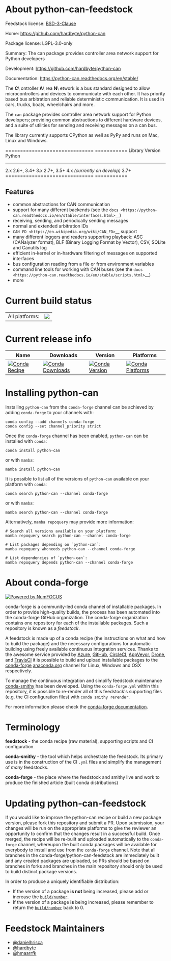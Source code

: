 About python-can-feedstock
==========================

Feedstock license: [BSD-3-Clause](https://github.com/conda-forge/python-can-feedstock/blob/main/LICENSE.txt)

Home: https://github.com/hardbyte/python-can

Package license: LGPL-3.0-only

Summary: The can package provides controller area network support for Python developers 

Development: https://github.com/hardbyte/python-can

Documentation: https://python-can.readthedocs.org/en/stable/

The **C**\ ontroller **A**\ rea **N**\ etwork is a bus standard designed
to allow microcontrollers and devices to communicate with each other. It
has priority based bus arbitration and reliable deterministic
communication. It is used in cars, trucks, boats, wheelchairs and more.

The ``can`` package provides controller area network support for
Python developers; providing common abstractions to
different hardware devices, and a suite of utilities for sending and receiving
messages on a can bus.

The library currently supports CPython as well as PyPy and runs on Mac, Linux and Windows.

==============================  ===========
Library Version                 Python
------------------------------  -----------
  2.x                           2.6+, 3.4+
  3.x                           2.7+, 3.5+
  4.x *(currently on develop)*  3.7+
==============================  ===========


Features
--------

- common abstractions for CAN communication
- support for many different backends (see the `docs <https://python-can.readthedocs.io/en/stable/interfaces.html>`__)
- receiving, sending, and periodically sending messages
- normal and extended arbitration IDs
- `CAN FD <https://en.wikipedia.org/wiki/CAN_FD>`__ support
- many different loggers and readers supporting playback: ASC (CANalyzer format), BLF (Binary Logging Format by Vector), CSV, SQLite and Canutils log
- efficient in-kernel or in-hardware filtering of messages on supported interfaces
- bus configuration reading from a file or from environment variables
- command line tools for working with CAN buses (see the `docs <https://python-can.readthedocs.io/en/stable/scripts.html>`__)
- more


Current build status
====================


<table><tr><td>All platforms:</td>
    <td>
      <a href="https://dev.azure.com/conda-forge/feedstock-builds/_build/latest?definitionId=4805&branchName=main">
        <img src="https://dev.azure.com/conda-forge/feedstock-builds/_apis/build/status/python-can-feedstock?branchName=main">
      </a>
    </td>
  </tr>
</table>

Current release info
====================

| Name | Downloads | Version | Platforms |
| --- | --- | --- | --- |
| [![Conda Recipe](https://img.shields.io/badge/recipe-python--can-green.svg)](https://anaconda.org/conda-forge/python-can) | [![Conda Downloads](https://img.shields.io/conda/dn/conda-forge/python-can.svg)](https://anaconda.org/conda-forge/python-can) | [![Conda Version](https://img.shields.io/conda/vn/conda-forge/python-can.svg)](https://anaconda.org/conda-forge/python-can) | [![Conda Platforms](https://img.shields.io/conda/pn/conda-forge/python-can.svg)](https://anaconda.org/conda-forge/python-can) |

Installing python-can
=====================

Installing `python-can` from the `conda-forge` channel can be achieved by adding `conda-forge` to your channels with:

```
conda config --add channels conda-forge
conda config --set channel_priority strict
```

Once the `conda-forge` channel has been enabled, `python-can` can be installed with `conda`:

```
conda install python-can
```

or with `mamba`:

```
mamba install python-can
```

It is possible to list all of the versions of `python-can` available on your platform with `conda`:

```
conda search python-can --channel conda-forge
```

or with `mamba`:

```
mamba search python-can --channel conda-forge
```

Alternatively, `mamba repoquery` may provide more information:

```
# Search all versions available on your platform:
mamba repoquery search python-can --channel conda-forge

# List packages depending on `python-can`:
mamba repoquery whoneeds python-can --channel conda-forge

# List dependencies of `python-can`:
mamba repoquery depends python-can --channel conda-forge
```


About conda-forge
=================

[![Powered by
NumFOCUS](https://img.shields.io/badge/powered%20by-NumFOCUS-orange.svg?style=flat&colorA=E1523D&colorB=007D8A)](https://numfocus.org)

conda-forge is a community-led conda channel of installable packages.
In order to provide high-quality builds, the process has been automated into the
conda-forge GitHub organization. The conda-forge organization contains one repository
for each of the installable packages. Such a repository is known as a *feedstock*.

A feedstock is made up of a conda recipe (the instructions on what and how to build
the package) and the necessary configurations for automatic building using freely
available continuous integration services. Thanks to the awesome service provided by
[Azure](https://azure.microsoft.com/en-us/services/devops/), [GitHub](https://github.com/),
[CircleCI](https://circleci.com/), [AppVeyor](https://www.appveyor.com/),
[Drone](https://cloud.drone.io/welcome), and [TravisCI](https://travis-ci.com/)
it is possible to build and upload installable packages to the
[conda-forge](https://anaconda.org/conda-forge) [anaconda.org](https://anaconda.org/)
channel for Linux, Windows and OSX respectively.

To manage the continuous integration and simplify feedstock maintenance
[conda-smithy](https://github.com/conda-forge/conda-smithy) has been developed.
Using the ``conda-forge.yml`` within this repository, it is possible to re-render all of
this feedstock's supporting files (e.g. the CI configuration files) with ``conda smithy rerender``.

For more information please check the [conda-forge documentation](https://conda-forge.org/docs/).

Terminology
===========

**feedstock** - the conda recipe (raw material), supporting scripts and CI configuration.

**conda-smithy** - the tool which helps orchestrate the feedstock.
                   Its primary use is in the construction of the CI ``.yml`` files
                   and simplify the management of *many* feedstocks.

**conda-forge** - the place where the feedstock and smithy live and work to
                  produce the finished article (built conda distributions)


Updating python-can-feedstock
=============================

If you would like to improve the python-can recipe or build a new
package version, please fork this repository and submit a PR. Upon submission,
your changes will be run on the appropriate platforms to give the reviewer an
opportunity to confirm that the changes result in a successful build. Once
merged, the recipe will be re-built and uploaded automatically to the
`conda-forge` channel, whereupon the built conda packages will be available for
everybody to install and use from the `conda-forge` channel.
Note that all branches in the conda-forge/python-can-feedstock are
immediately built and any created packages are uploaded, so PRs should be based
on branches in forks and branches in the main repository should only be used to
build distinct package versions.

In order to produce a uniquely identifiable distribution:
 * If the version of a package **is not** being increased, please add or increase
   the [``build/number``](https://docs.conda.io/projects/conda-build/en/latest/resources/define-metadata.html#build-number-and-string).
 * If the version of a package **is** being increased, please remember to return
   the [``build/number``](https://docs.conda.io/projects/conda-build/en/latest/resources/define-metadata.html#build-number-and-string)
   back to 0.

Feedstock Maintainers
=====================

* [@danielhrisca](https://github.com/danielhrisca/)
* [@hardbyte](https://github.com/hardbyte/)
* [@hmaarrfk](https://github.com/hmaarrfk/)

